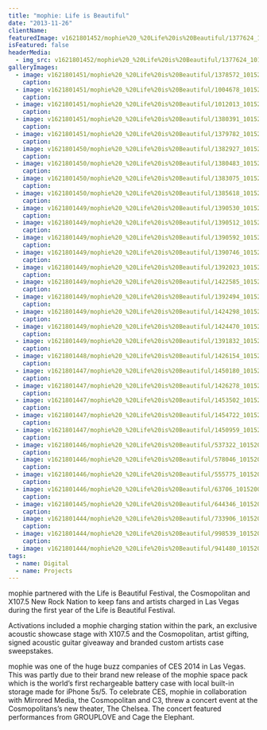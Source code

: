 ```yaml
---
title: "mophie: Life is Beautiful"
date: "2013-11-26"
clientName: 
featuredImage: v1621801452/mophie%20_%20Life%20is%20Beautiful/1377624_10152004511188126_2106335178_n_ser3nf.jpg
isFeatured: false
headerMedia:
  - img_src: v1621801452/mophie%20_%20Life%20is%20Beautiful/1377624_10152004511188126_2106335178_n_ser3nf.jpg
galleryImages:
  - image: v1621801451/mophie%20_%20Life%20is%20Beautiful/1378572_10152004508578126_334058095_n_c6dfjh.jpg
    caption: 
  - image: v1621801451/mophie%20_%20Life%20is%20Beautiful/1004678_10152004505308126_828133420_n_otpror.jpg
    caption: 
  - image: v1621801451/mophie%20_%20Life%20is%20Beautiful/1012013_10152004507768126_1498982062_n_ommdeu.jpg
    caption: 
  - image: v1621801451/mophie%20_%20Life%20is%20Beautiful/1380391_10152004510953126_1079185636_n_bvr0s7.jpg
    caption: 
  - image: v1621801451/mophie%20_%20Life%20is%20Beautiful/1379782_10152004509508126_1685244558_n_ng7bpd.jpg
    caption: 
  - image: v1621801450/mophie%20_%20Life%20is%20Beautiful/1382927_10152004514883126_660483366_n_xlosj7.jpg
    caption: 
  - image: v1621801450/mophie%20_%20Life%20is%20Beautiful/1380483_10152004503613126_850735516_n_hk2jvr.jpg
    caption: 
  - image: v1621801450/mophie%20_%20Life%20is%20Beautiful/1383075_10152004515793126_1037359442_n_juul93.jpg
    caption: 
  - image: v1621801450/mophie%20_%20Life%20is%20Beautiful/1385618_10152004503483126_916181200_n_gjzfsq.jpg
    caption: 
  - image: v1621801449/mophie%20_%20Life%20is%20Beautiful/1390530_10152004510398126_1733452809_n_n9nd6r.jpg
    caption: 
  - image: v1621801449/mophie%20_%20Life%20is%20Beautiful/1390512_10152004512728126_2044259638_n_rh7dnv.jpg
    caption: 
  - image: v1621801449/mophie%20_%20Life%20is%20Beautiful/1390592_10152004513053126_1550850199_n_d3ykl0.jpg
    caption: 
  - image: v1621801449/mophie%20_%20Life%20is%20Beautiful/1390746_10152004503633126_824982522_n_cm3xth.jpg
    caption: 
  - image: v1621801449/mophie%20_%20Life%20is%20Beautiful/1392023_10152004512393126_1799626836_n_ral3lw.jpg
    caption: 
  - image: v1621801449/mophie%20_%20Life%20is%20Beautiful/1422585_10152004504053126_702758008_n_uodc8e.jpg
    caption: 
  - image: v1621801449/mophie%20_%20Life%20is%20Beautiful/1392494_10152004514043126_1865425193_n_xpwluw.jpg
    caption: 
  - image: v1621801449/mophie%20_%20Life%20is%20Beautiful/1424298_10152004503408126_1287185221_n_rpr6et.jpg
    caption: 
  - image: v1621801449/mophie%20_%20Life%20is%20Beautiful/1424470_10152004504628126_263536389_n_qqfrgn.jpg
    caption: 
  - image: v1621801449/mophie%20_%20Life%20is%20Beautiful/1391832_10152004509343126_946212476_n_w8liz9.jpg
    caption: 
  - image: v1621801448/mophie%20_%20Life%20is%20Beautiful/1426154_10152004507313126_1812328678_n_xfznmr.jpg
    caption: 
  - image: v1621801447/mophie%20_%20Life%20is%20Beautiful/1450180_10152004515343126_995443947_n_szrjg9.jpg
    caption: 
  - image: v1621801447/mophie%20_%20Life%20is%20Beautiful/1426278_10152004502188126_1941556701_n_edwfvn.jpg
    caption: 
  - image: v1621801447/mophie%20_%20Life%20is%20Beautiful/1453502_10152004505508126_1501657727_n_emcuza.jpg
    caption: 
  - image: v1621801447/mophie%20_%20Life%20is%20Beautiful/1454722_10152004506843126_1159448828_n_u13uzq.jpg
    caption: 
  - image: v1621801447/mophie%20_%20Life%20is%20Beautiful/1450959_10152004504943126_442789246_n_j2txfd.jpg
    caption: 
  - image: v1621801446/mophie%20_%20Life%20is%20Beautiful/537322_10152004511538126_2095594860_n_qrs9ga.jpg
    caption: 
  - image: v1621801446/mophie%20_%20Life%20is%20Beautiful/578046_10152004503258126_656149842_n_nc11z3.jpg
    caption: 
  - image: v1621801446/mophie%20_%20Life%20is%20Beautiful/555775_10152004505843126_676456425_n_gziecn.jpg
    caption: 
  - image: v1621801446/mophie%20_%20Life%20is%20Beautiful/63706_10152004515123126_992972806_n_toomvx.jpg
    caption: 
  - image: v1621801445/mophie%20_%20Life%20is%20Beautiful/644346_10152004514313126_906852683_n_osscex.jpg
    caption: 
  - image: v1621801444/mophie%20_%20Life%20is%20Beautiful/733906_10152004514978126_647383526_n_f4nbyj.jpg
    caption: 
  - image: v1621801444/mophie%20_%20Life%20is%20Beautiful/998539_10152004503288126_1879641169_n_rpnzwr.jpg
    caption: 
  - image: v1621801444/mophie%20_%20Life%20is%20Beautiful/941480_10152004503383126_1497083647_n_joizf0.jpg
tags:
  - name: Digital
  - name: Projects
---
```



mophie partnered with the Life is Beautiful Festival, the Cosmopolitan and X107.5 New Rock Nation to keep fans and artists charged in Las Vegas during the first year of the Life is Beautiful Festival.

Activations included a mophie charging station within the park, an exclusive acoustic showcase stage with X107.5 and the Cosmopolitan, artist gifting, signed acoustic guitar giveaway and branded custom artists case sweepstakes.

mophie was one of the huge buzz companies of CES 2014 in Las Vegas.  This was partly due to their brand new release of the mophie space pack which is the world’s first rechargeable battery case with local built-in storage made for iPhone 5s/5.  To celebrate CES, mophie in collaboration with Mirrored Media, the Cosmopolitan and C3, threw a concert event at the Cosmopolitans’s new theater, The Chelsea.  The concert featured performances from GROUPLOVE and Cage the Elephant.
